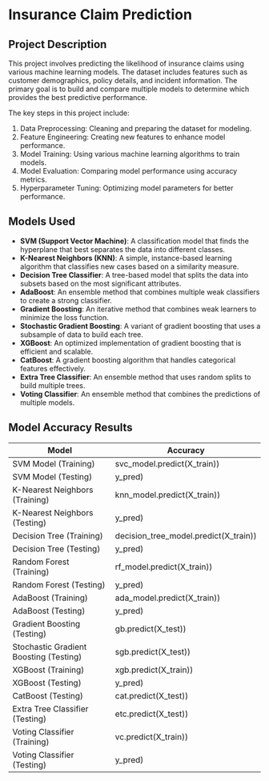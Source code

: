 # Insurance Claim Prediction

## Project Description

This project involves predicting the likelihood of insurance claims using various machine learning models. The dataset includes features such as customer demographics, policy details, and incident information. The primary goal is to build and compare multiple models to determine which provides the best predictive performance.

The key steps in this project include:

1. Data Preprocessing: Cleaning and preparing the dataset for modeling.
2. Feature Engineering: Creating new features to enhance model performance.
3. Model Training: Using various machine learning algorithms to train models.
4. Model Evaluation: Comparing model performance using accuracy metrics.
5. Hyperparameter Tuning: Optimizing model parameters for better performance.

## Models Used

- **SVM (Support Vector Machine)**: A classification model that finds the hyperplane that best separates the data into different classes.
- **K-Nearest Neighbors (KNN)**: A simple, instance-based learning algorithm that classifies new cases based on a similarity measure.
- **Decision Tree Classifier**: A tree-based model that splits the data into subsets based on the most significant attributes.
- **AdaBoost**: An ensemble method that combines multiple weak classifiers to create a strong classifier.
- **Gradient Boosting**: An iterative method that combines weak learners to minimize the loss function.
- **Stochastic Gradient Boosting**: A variant of gradient boosting that uses a subsample of data to build each tree.
- **XGBoost**: An optimized implementation of gradient boosting that is efficient and scalable.
- **CatBoost**: A gradient boosting algorithm that handles categorical features effectively.
- **Extra Tree Classifier**: An ensemble method that uses random splits to build multiple trees.
- **Voting Classifier**: An ensemble method that combines the predictions of multiple models.

## Model Accuracy Results

| Model                        | Accuracy                  |
|------------------------------|---------------------------|
| SVM Model (Training)         | svc_model.predict(X_train)) |
| SVM Model (Testing)          | y_pred)                    |
| K-Nearest Neighbors (Training) | knn_model.predict(X_train)) |
| K-Nearest Neighbors (Testing)  | y_pred)                    |
| Decision Tree (Training)       | decision_tree_model.predict(X_train)) |
| Decision Tree (Testing)        | y_pred)                    |
| Random Forest (Training)       | rf_model.predict(X_train)) |
| Random Forest (Testing)        | y_pred)                    |
| AdaBoost (Training)            | ada_model.predict(X_train)) |
| AdaBoost (Testing)             | y_pred)                    |
| Gradient Boosting (Testing)    | gb.predict(X_test))       |
| Stochastic Gradient Boosting (Testing) | sgb.predict(X_test))     |
| XGBoost (Training)             | xgb.predict(X_train))     |
| XGBoost (Testing)              | y_pred)                    |
| CatBoost (Testing)             | cat.predict(X_test))      |
| Extra Tree Classifier (Testing) | etc.predict(X_test))      |
| Voting Classifier (Training)   | vc.predict(X_train))      |
| Voting Classifier (Testing)    | y_pred)                    |

